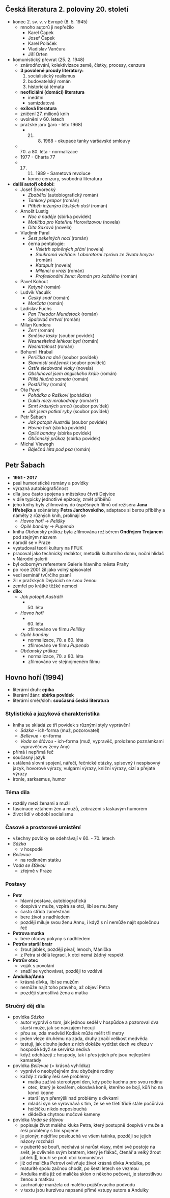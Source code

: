 ## Česká literatura 2. poloviny 20. století
- konec 2. sv. v. v Evropě (8. 5. 1945)
	- mnoho autorů ji nepřežilo
		- Karel Čapek
		- Josef Čapek
		- Karel Poláček
		- Vladislav Vančura
		- Jiří Orten
- komunistický převrat (25. 2. 1948)
	- znárodňování, kolektivizace země, čistky, procesy, cenzura
	- **3 povolené proudy literatury:**
		1. socialistický realismus
		2. budovatelský román
		3. historická témata
	- **neoficiální (domácí) literatura**
		- ineditní
		- samizdatová
	- **exilová literatura**
	- zničení 27. milionů knih
	- uvolnění v 60. letech
	- pražské jaro (jaro - léto 1968)
		- 21. 8. 1968 - okupace tanky varšavské smlouvy
	- 70. a 80. léta - normalizace
	- 1977 - Charta 77
	- 17. 11. 1989 - Sametová revoluce
		- konec cenzury, svobodná literatura
- **další autoři období:**
	- Josef Škvorecký
		- *Zbabělci* (autobiografický román)
		- *Tankový prapor* (román)
		- *Příběh inženýra lidských duší* (román)
	- Arnošt Lustig
		- *Noc a naděje* (sbírka povídek)
		- *Motlitba pro Kateřinu Horovitzovou* (novela)
		- *Dita Saxová* (novela)
	- Vladimír Páral
		- *Šest pekelných nocí* (román)
		- černá pentalogie:
			- *Veletrh splněných přání* (novela)
			- *Soukromá vichřice: Laboratorní zpráva ze života hmyzu* (román)
			- *Katapult* (novela)
			- *Milenci a vrazi* (román)
			- *Profesionální žena: Román pro každého* (román)
	- Pavel Kohout
		- *Katyně* (román)
	- Ludvík Vaculík
		- *Český snář* (román)
		- *Morčata* (román)
	- Ladislav Fuchs
		- *Pan Theodor Mundstock* (román)
		- *Spalovač mrtvol* (román)
	- Milan Kundera
		- *Žert* (román)
		- *Směšné lásky* (soubor povídek)
		- *Nesnesitelná lehkost bytí* (román)
		- *Nesmrtelnost* (román)
	- Bohumil Hrabal
		- *Perlička na dně* (soubor povídek)
		- *Slavnosti sněženek* (soubor povídek)
		- *Ostře sledované vlaky* (novela)
		- *Obsluhoval jsem anglického krále* (román)
		- *Příliš hlučná samota* (román)
		- *Postřižiny* (román)
	- Ota Pavel
		- *Pohádka o Raškovi* (pohádka)
		- *Dukla mezi mrakodrapy* (román?)
		- *Smrt krásných srnců* (soubor povídek)
		- *Jak jsem potkal ryby* (soubor povídek)
	- Petr Šabach
		- *Jak potopit Austrálii* (soubor povídek)
		- *Hovno hoří* (sbírka povídek)
		- *Opilé banány* (sbírka povídek)
		- *Občanský průkaz* (sbírka povídek)
	- Michal Viewegh
		- *Báječná léta pod psa* (román)
## Petr Šabach
- **1951 - 2017**
- psal humoristické romány a povídky
- výrazná autobiografičnost
- díla jsou často spojena s městskou čtvrtí Dejvice
- v díle typicky jednotlivé epizody, změť příběhů
- jeho knihy byly zfilmovány do úspěšných filmů od režiséra **Jana Hřebejka** a scénáristy **Petra Jarchovského**, adaptace si berou příběhy a náměty z různých knih, prolínají se
	- *Hovno hoří* -> *Pelíšky*
	- *Opilé banány* -> *Pupendo*
- kniha *Občanský průkaz* byla zfilmována režisérem **Ondřejem Trojanem** pod stejným názvem
- narodil se v Praze
- vystudoval teorii kultury na FFUK
- pracoval jako technický redaktor, metodik kulturního domu, noční hlídač v Národní galerii
- byl odborným referentem Galerie hlavního města Prahy
- po roce 2001 žil jako volný spisovatel
- vedl seminář tvůrčího psaní
- žil v pražských Dejvicích se svou ženou
- zemřel po krátké těžké nemoci
- **dílo:**
	- *Jak potopit Austrálii*
		- 50. léta
	- *Hovno hoří*
		- 60. léta
		- zfilmováno ve filmu *Pelíšky*
	- *Opilé banány*
		- normalizace, 70. a 80. léta
		- zfilmováno ve filmu *Pupendo*
	- *Občanský průkaz*
		- normalizace, 70. a 80. léta
		- zfilmováno ve stejnojmeném filmu
## Hovno hoří (1994)
- literární druh: **epika**
- literární žánr: **sbírka povídek**
- literární směr/sloh: **současná česká literatura**
### Stylistická a jazyková charakteristika
- kniha se skládá ze tří povídek s různými styly vyprávění
	- *Sázka* - ich-forma (muž, pozorovatel)
	- *Bellevue* - er-forma
	- *Voda se šťávou* - ich-forma (muž, vypravěč, proloženo poznámkami vypravěčovy ženy Any)
- přímá i nepřímá řeč
- současný jazyk
- ustálená slovní spojení, nářečí, řečnické otázky, spisovný i nespisovný jazyk, hovorové výrazy, vulgární výrazy, knižní výrazy, cizí a přejaté výrazy
- ironie, sarkasmus, humor
### Téma díla
- rozdíly mezi ženami a muži
- fascinace vztahem žen a mužů, zobrazení s laskavým humorem
- život lidí v období socialismu
### Časové a prostorové umístění
- všechny povídky se odehrávají v 60. - 70. letech
- *Sázka*
	- v hospodě
- *Bellevue*
	- na rodinném statku
- *Voda se šťávou*
	- zřejmě v Praze
### Postavy
- **Petr**
	- hlavní postava, autobiografická
	- dospívá v muže, vzpírá se otci, líbí se mu ženy
	- často střídá zaměstnání
	- bere život s nadhledem
	- později miluje svou ženu Annu, i když s ní nemůže najít společnou řeč
- **Petrova matka**
	- bere otcovy pokyny s nadhledem
- **Petrův starší bratr**
	- žrout jablek, později pivař, lenoch, Mánička
	- z Petra si dělá legraci, k otci nemá žádný respekt
- **Petrův otec**
	- voják s povolání
	- snaží se vychovávat, později to vzdává
- **Andulka/Anna**
	- krásná dívka, líbí se mužům
	- nemůže najít toho pravého, až objeví Petra
	- později starostlivá žena a matka
### Stručný děj díla
- povídka *Sázka*
	- autor vypráví o tom, jak jednou seděl v hospůdce a pozoroval dva starší muže, jak se navzájem hecují
	- přou se, zda medvěd Kodiak může měřit tři metry
	- jeden vleze druhému na záda, druhý značí velikost medvěda
	- testují, jak dlouho jeden z nich dokáže vydržet dech ve dřezu v hospodě když se servírka nedívá
	- když odcházejí z hospody, tak i přes jejich pře jsou nejlepšími kamarády
- povídka *Bellevue* (= krásná vyhlídka)
	- vypráví o neobyčejném dnu obyčejné rodiny
	- každý z rodiny řeší své problémy
		- matka zažívá stereotypní den, kdy peče kachnu pro svou rodinu
		- otec, který je kovářem, okovává koně, kterého se bojí, kůň ho na konci kopne
		- starší syn přemýšlí nad problémy s dívkami
		- mladší syn se vyrovnává s tím, že se ve třetí třídě stále počůrává
		- holčičku nikdo neposlouchá
		- dědečka chytnou močové kameny
- povídka *Voda se šťávou*
	- popisuje život malého kluka Petra, který postupně dospívá v muže a řeší problémy s tím spojené
	- je pionýr, nejdříve poslouchá ve všem tatínka, později se jejich názory rozchází
	- v pubertě se bouří, nechává si narůst vlasy, mění své postoje na svět, je ovlivněn svým bratrem, který je flákač, čtenář a velký žrout jablek 🍎, bouří se proti otci komunistovi
	- již od malička Petrovi ovlivňuje život krásná dívka Andulka, po maturitě spolu začnou chodit, po šesti letech se vezmou
	- Andulka měla již od malička sklon o někoho pečovat, je starostlivou ženou a matkou
	- zachraňuje manžela od malého pojišťovacího podvodu
	- v textu jsou kurzívou napsané přímé vstupy autora a Andulky